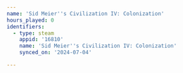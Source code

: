 ```yaml
---
name: 'Sid Meier''s Civilization IV: Colonization'
hours_played: 0
identifiers:
  - type: steam
    appid: '16810'
    name: 'Sid Meier''s Civilization IV: Colonization'
    synced_on: '2024-07-04'

---
```

